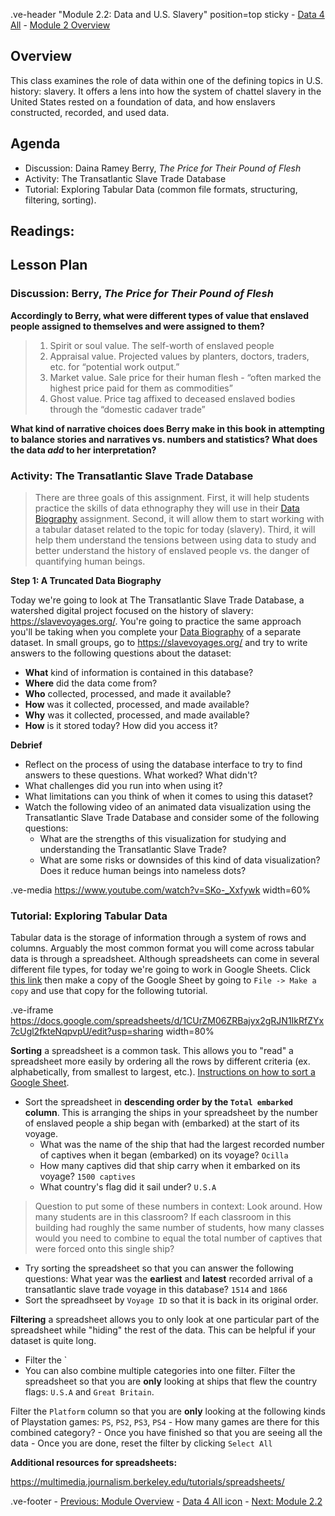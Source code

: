 .ve-header "Module 2.2: Data and U.S. Slavery" position=top sticky
    - [Data 4 All](https://data4all.com)
    - [Module 2 Overview](/module-2/)

## Overview

This class examines the role of data within one of the defining topics in U.S. history: slavery. It offers a lens into how the system of chattel slavery in the United States rested on a foundation of data, and how enslavers constructed, recorded, and used data.

## Agenda

- Discussion: Daina Ramey Berry, *The Price for Their Pound of Flesh*
- Activity: The Transatlantic Slave Trade Database
- Tutorial: Exploring Tabular Data (common file formats, structuring, filtering, sorting).

## Readings:

## Lesson Plan

### Discussion: Berry, *The Price for Their Pound of Flesh*

**Accordingly to Berry, what were different types of value that enslaved people assigned to themselves and were assigned to them?**

>  1. Spirit or soul value. The self-worth of enslaved people
> 2. Appraisal value. Projected values by planters, doctors, traders, etc. for “potential work output.”
> 3. Market value. Sale price for their human flesh - “often marked the highest price paid for them as commodities”
> 4. Ghost value. Price tag affixed to deceased enslaved bodies through the “domestic cadaver trade”

**What kind of narrative choices does Berry make in this book in attempting to balance stories and narratives vs. numbers and statistics? What does the data *add* to her interpretation?**

### Activity: The Transatlantic Slave Trade Database 

>There are three goals of this assignment. First, it will help students practice the skills of data ethnography they will use in their [Data Biography](module-2/data-biography) assignment. Second, it will allow them to start working with a tabular dataset related to the topic for today (slavery). Third, it will help them understand the tensions between using data to study and better understand the history of 
enslaved people vs. the danger of quantifying human beings.

**Step 1: A Truncated Data Biography**

Today we're going to look at The Transatlantic Slave Trade Database, a watershed digital project focused on the history of slavery:  <https://slavevoyages.org/>. You're going to practice the same approach you'll be taking when you complete your [Data Biography](module-2/data-biography) of a separate dataset. In small groups, go to <https://slavevoyages.org/> and try to write answers to the following questions about the dataset:

- **What** kind of information is contained in this database?
- **Where** did the data come from? 
- **Who** collected, processed, and made it available?
- **How** was it collected, processed, and made available?
- **Why** was it collected, processed, and made available?
- **How** is it stored today? How did you access it?

**Debrief**

- Reflect on the process of using the database interface to try to find answers to these questions. What worked? What didn't?
- What challenges did you run into when using it?
- What limitations can you think of when it comes to using this dataset?
- Watch the following video of an animated data visualization using the Transatlantic Slave Trade Database and consider some of the following questions:
    - What are the strengths of this visualization for studying and understanding the Transatlantic Slave Trade?
    - What are some risks or downsides of this kind of data visualization? Does it reduce human beings into nameless dots?

.ve-media https://www.youtube.com/watch?v=SKo-_Xxfywk width=60%

### Tutorial: Exploring Tabular Data 

Tabular data is the storage of information through a system of rows and columns. Arguably the most common format you will come across tabular data is through a spreadsheet. Although spreadsheets can come in several different file types, for today we're going to work in Google Sheets. Click [this link](https://docs.google.com/spreadsheets/d/1CUrZM06ZRBajyx2gRJN1IkRfZYx7cUgl2fkteNqpvpU/edit?usp=sharing) then make a copy of the Google Sheet by going to `File -> Make a copy` and use that copy for the following tutorial.

.ve-iframe https://docs.google.com/spreadsheets/d/1CUrZM06ZRBajyx2gRJN1IkRfZYx7cUgl2fkteNqpvpU/edit?usp=sharing width=80%

**Sorting** a spreadsheet is a common task. This allows you to "read" a spreadsheet more easily by ordering all the rows by different criteria (ex. alphabetically, from smallest to largest, etc.). [Instructions on how to sort a Google Sheet](https://support.google.com/docs/answer/3540681?hl=en&co=GENIE.Platform%3DDesktop#:~:text=Sort%20data%20in%20alphabetical%20or%20numerical%20order).

- Sort the spreadsheet in **descending order by the `Total embarked` column**. This is arranging the ships in your spreadsheet by the number of enslaved people a ship began with (embarked) at the start of its voyage.
    - What was the name of the ship that had the largest recorded number of captives when it began (embarked) on its voyage? ```Ocilla```
    - How many captives did that ship carry when it embarked on its voyage? ```1500 captives```
    - What country's flag did it sail under? ```U.S.A```

>Question to put some of these numbers in context: Look around. How many students are in this classroom? If each classroom in this building had roughly the same number of students, how many classes would you need to combine to equal the total number of captives that were forced onto this single ship?

- Try sorting the spreadsheet so that you can answer the following questions: What year was the  **earliest** and **latest** recorded arrival of a transatlantic slave trade voyage in this database? ```1514``` and ```1866```
- Sort the spreadhseet by `Voyage ID` so that it is back in its original order.

**Filtering** a spreadsheet allows you to only look at one particular part of the spreadsheet while "hiding" the rest of the data. This can be helpful if your dataset is quite long.

- Filter the `
- You can also combine multiple categories into one filter. Filter the spreadsheet so that you are **only** looking at ships that flew the country flags: `U.S.A` and `Great Britain`. 

Filter the `Platform` column so that you are **only** looking at the following kinds of Playstation games: `PS`, `PS2`, `PS3`, `PS4`
	- How many games are there for this combined category?
	- Once you have finished so that you are seeing all the data
	- Once you are done, reset the filter by clicking `Select All`

**Additional resources for spreadsheets:**

https://multimedia.journalism.berkeley.edu/tutorials/spreadsheets/

.ve-footer
    - [Previous: Module Overview](/2-1/)
    - [Data 4 All icon](somelink)
    - [Next: Module 2.2](/2-3/)
